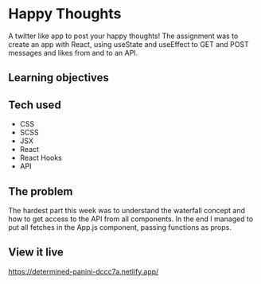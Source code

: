 # Happy Thoughts

A twitter like app to post your happy thoughts! The assignment was to create an app with React, using useState and useEffect to GET and POST messages and likes from and to an API.

## Learning objectives

## Tech used

- CSS
- SCSS
- JSX
- React
- React Hooks
- API

## The problem

The hardest part this week was to understand the waterfall concept and how to get access to the API from all components. In the end I managed to put all fetches in the App.js component, passing functions as props.

## View it live

https://determined-panini-dccc7a.netlify.app/
